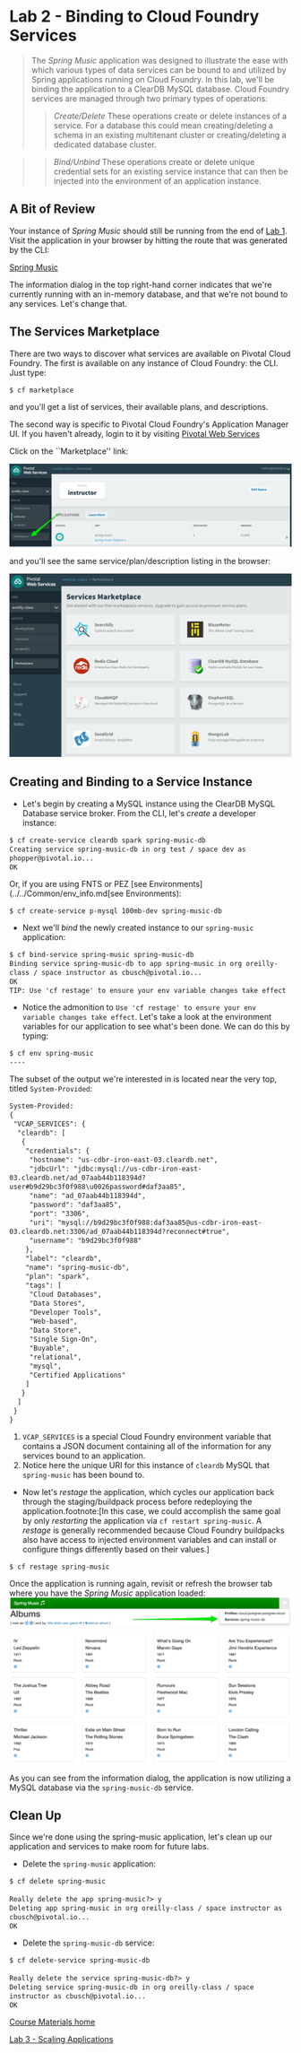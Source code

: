 # Lab 2 - Binding to Cloud Foundry Services

> The _Spring Music_ application was designed to illustrate the ease with which various types of data services can be bound to and utilized by Spring applications running on Cloud Foundry.
In this lab, we'll be binding the application to a ClearDB MySQL database.
> Cloud Foundry services are managed through two primary types of operations:
> > *Create/Delete*
> >     These operations create or delete instances of a service. For a database this could mean creating/deleting a schema in an existing multitenant cluster or creating/deleting a dedicated database cluster.

> > *Bind/Unbind*
> >     These operations create or delete unique credential sets for an existing service instance that can then be injected into the environment of an application instance.

## A Bit of Review

Your instance of _Spring Music_ should still be running from the end of [Lab 1](../lab_01/lab_01.adoc).
Visit the application in your browser by hitting the route that was generated by the CLI:

[Spring Music](/../../Common/images/Spring_Music.png)

The information dialog in the top right-hand corner indicates that we're currently running with an in-memory database, and that we're not bound to any services.
Let's change that.

## The Services Marketplace

There are two ways to discover what services are available on Pivotal Cloud Foundry.
The first is available on any instance of Cloud Foundry: the CLI. Just type:

```
$ cf marketplace
```

and you'll get a list of services, their available plans, and descriptions.

The second way is specific to Pivotal Cloud Foundry's Application Manager UI.
If you haven't already, login to it by visiting [Pivotal Web Services](https://run.pivotal.io)

Click on the ``Marketplace'' link:

![](/../../Common/images/PWS_AM_InstructorSpace.png)

and you'll see the same service/plan/description listing in the browser:

![](../../Common/images/PWS_Marketplace.png)

## Creating and Binding to a Service Instance

* Let's begin by creating a MySQL instance using the ClearDB MySQL Database service broker.
From the CLI, let's _create_ a developer instance:
```
$ cf create-service cleardb spark spring-music-db
Creating service spring-music-db in org test / space dev as phopper@pivotal.io...
OK
```
Or, if you are using FNTS or PEZ [see Environments](../../Common/env_info.md[see Environments):
```
$ cf create-service p-mysql 100mb-dev spring-music-db
```

* Next we'll _bind_ the newly created instance to our `spring-music` application:
```
$ cf bind-service spring-music spring-music-db
Binding service spring-music-db to app spring-music in org oreilly-class / space instructor as cbusch@pivotal.io...
OK
TIP: Use 'cf restage' to ensure your env variable changes take effect
```

* Notice the admonition to `Use 'cf restage' to ensure your env variable changes take effect`.
Let's take a look at the environment variables for our application to see what's been done. We can do this by typing:
```
$ cf env spring-music
----
```
The subset of the output we're interested in is located near the very top, titled `System-Provided`:
```
System-Provided:
{
 "VCAP_SERVICES": {
  "cleardb": [
   {
    "credentials": {
     "hostname": "us-cdbr-iron-east-03.cleardb.net",
     "jdbcUrl": "jdbc:mysql://us-cdbr-iron-east-03.cleardb.net/ad_07aab44b118394d?user#b9d29bc3f0f988\u0026password#daf3aa85",
     "name": "ad_07aab44b118394d",
     "password": "daf3aa85",
     "port": "3306",
     "uri": "mysql://b9d29bc3f0f988:daf3aa85@us-cdbr-iron-east-03.cleardb.net:3306/ad_07aab44b118394d?reconnect#true",
     "username": "b9d29bc3f0f988"
    },
    "label": "cleardb",
    "name": "spring-music-db",
    "plan": "spark",
    "tags": [
     "Cloud Databases",
     "Data Stores",
     "Developer Tools",
     "Web-based",
     "Data Store",
     "Single Sign-On",
     "Buyable",
     "relational",
     "mysql",
     "Certified Applications"
    ]
   }
  ]
 }
}
```
1) `VCAP_SERVICES` is a special Cloud Foundry environment variable that contains a JSON document containing all of the information for any services bound to an application.
2) Notice here the unique URI for this instance of `cleardb` MySQL that `spring-music` has been bound to.

* Now let's _restage_ the application, which cycles our application back through the staging/buildpack process before redeploying the application.footnote:[In this case, we could accomplish the same goal by only _restarting_ the application via `cf restart spring-music`.
A _restage_ is generally recommended because Cloud Foundry buildpacks also have access to injected environment variables and can install or configure things differently based on their values.]
```
$ cf restage spring-music
```
Once the application is running again, revisit or refresh the browser tab where you have the _Spring Music_ application loaded:
![](/../../Common/images/Spring_Music_PGSQL.png)

As you can see from the information dialog, the application is now utilizing a MySQL database via the `spring-music-db` service.

## Clean Up

Since we're done using the spring-music application, let's clean up our application and services to make room for future labs.

* Delete the `spring-music` application:
```
$ cf delete spring-music

Really delete the app spring-music?> y
Deleting app spring-music in org oreilly-class / space instructor as cbusch@pivotal.io...
OK
```
* Delete the `spring-music-db` service:
```
$ cf delete-service spring-music-db

Really delete the service spring-music-db?> y
Deleting service spring-music-db in org oreilly-class / space instructor as cbusch@pivotal.io...
OK
```

[Course Materials home](README.md#course-materials)

[Lab 3 - Scaling Applications](/session_02/lab_03/lab_03.adoc)